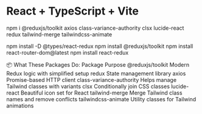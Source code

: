 # React + TypeScript + Vite

npm i @reduxjs/toolkit axios class-variance-authority clsx lucide-react redux tailwind-merge tailwindcss-animate

npm install -D @types/react-redux
npm install @reduxjs/toolkit
npm install react-router-dom@latest
npm install react-redux


📦 What These Packages Do:
Package	Purpose
@reduxjs/toolkit	Modern Redux logic with simplified setup
redux	State management library
axios	Promise-based HTTP client
class-variance-authority	Helps manage Tailwind classes with variants
clsx	Conditionally join CSS classes
lucide-react	Beautiful icon set for React
tailwind-merge	Merge Tailwind class names and remove conflicts
tailwindcss-animate	Utility classes for Tailwind animations
